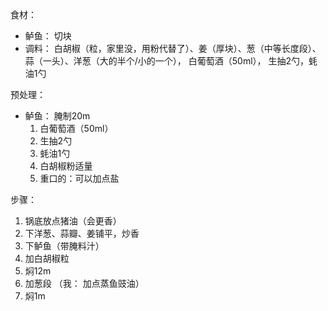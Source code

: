 
食材：

* 鲈鱼： 切块
* 调料： 白胡椒（粒，家里没，用粉代替了）、姜（厚块）、葱（中等长度段）、蒜（一头）、洋葱（大的半个/小的一个）， 白葡萄酒（50ml）， 生抽2勺，蚝油1勺


预处理：

* 鲈鱼： 腌制20m
  1. 白葡萄酒（50ml）
  2. 生抽2勺
  3. 蚝油1勺 
  4. 白胡椒粉适量
  5. 重口的：可以加点盐

步骤：

1. 锅底放点猪油（会更香）
2. 下洋葱、蒜瓣、姜铺平，炒香
3. 下鲈鱼（带腌料汁）
4. 加白胡椒粒
5. 焖12m
6. 加葱段 （我： 加点蒸鱼豉油）
7. 焖1m
